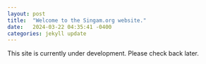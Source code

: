 ```yaml
---
layout: post
title:  "Welcome to the Singam.org website."
date:   2024-03-22 04:35:41 -0400
categories: jekyll update
---
```

This site is currently under development. Please check back later. 